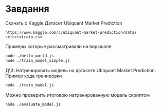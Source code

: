# Завдання

Скачать с Kaggle Датасет Ubiquant Market Prediction
```
https://www.kaggle.com/c/ubiquant-market-prediction/data?select=train.csv
```

Примеры которые рассматривали на воркшопе
```bash
node ./hello_world.js
node ./train_model_simple.js
```

Д\З:
Натренировать модель на датасете Ubiquant Market Prediction.
Пример кода тренировки
```bash
node ./train_model.js
```

Можно проверить итоговою натренированную модель скриптом
```bash
node ./evaluate_model.js
```

